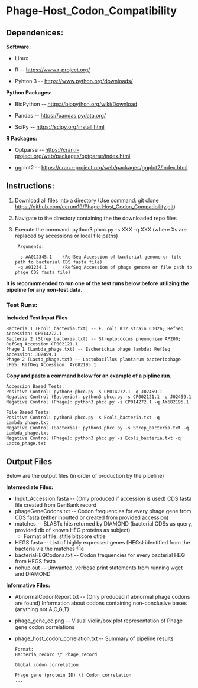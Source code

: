 # Phage-Host_Codon_Compatibility

## Dependenices:

**Software:**

* Linux

* R -- https://www.r-project.org/

* Pyhton 3 -- https://www.python.org/downloads/



**Python Packages:**

* BioPython -- https://biopython.org/wiki/Download

* Pandas -- https://pandas.pydata.org/

* SciPy -- https://scipy.org/install.html


**R Packages:**

* Optparse -- https://cran.r-project.org/web/packages/optparse/index.html

* ggplot2 -- https://cran.r-project.org/web/packages/ggplot2/index.html


## **Instructions:**

1. Download all files into a directory (Use command: git clone https://github.com/ecrum19/Phage-Host_Codon_Compatibility.git)

2. Navigate to the directory containing the the downloaded repo files

3. Execute the command: python3 phcc.py -s XXX -q XXX (where Xs are replaced by accessions or local file paths)
        
        Arguments:
        
        -s AA012345.1    (RefSeq Accession of bacterial genome or file path to bacterial CDS fasta file)
        -q A01234.1      (RefSeq Accession of phage genome or file path to phage CDS fasta file)

**It is recommmended to run one of the test runs below before utilizing the pipeline for any non-test data.** 

### Test Runs:
**Included Test Input Files**
    
    Bacteria 1 (Ecoli_bacteria.txt) -- E. coli K12 strain C3026; RefSeq Accession: CP014272.1
    Bacteria 2 (Strep_bacteria.txt) -- Streptococcus pneumoniae AP200; RefSeq Accession CP002121.1
    Phage 1 (Lambda_phage.txt) -- Escherichia phage lambda; RefSeq Accession: J02459.1
    Phage 2 (Lacto_phage.txt) -- Lactobacillus plantarum bacteriophage LP65; RefDeq Accession: AY682195.1
    
**Copy and paste a command below for an example of a pipline run.**

    Accession Based Tests:
    Positive Control: python3 phcc.py -s CP014272.1 -q J02459.1
    Negative Control (Bacteria): python3 phcc.py -s CP002121.1 -q J02459.1
    Negative Control (Phage): python3 phcc.py -s CP014272.1 -q AY682195.1
    
    File Based Tests:
    Positive Control: python3 phcc.py -s Ecoli_bacteria.txt -q Lambda_phage.txt
    Negative Control (Bacteria): python3 phcc.py -s Strep_bacteria.txt -q Lambda_phage.txt
    Negative Control (Phage): python3 phcc.py -s Ecoli_bacteria.txt -q Lacto_phage.txt


## Output Files

Below are the output files (in order of production by the pipeline)

**Intermediate Files:**
* Input_Accession.fasta -- (Only produced if accession is used) CDS fasta file created from GenBank record
* phageGeneCodons.txt -- Codon frequencies for every phage gene from CDS fasta (either inputted or created from provided accession)
* matches -- BLASTx hits returned by DIAMOND (bacterial CDSs as query, provided db of known HEG proteins as subject)
    * Format of file: stitle bitscore qtitle
* HEGS.fasta -- List of highly expressed genes (HEGs) identified from the bacteria via the matches file
* bacteriaHEGCodons.txt -- Codon frequencies for every bacterial HEG from HEGS.fasta
* nohup.out -- Unwanted, verbose print statements from running wget and DIAMOND

**Informative Files:**
* AbnormalCodonReport.txt -- (Only produced if abnormal phage codons are found) Information about codons containing non-conclusive bases (anything not A,C,G,T)
* phage_gene_cc.png -- Visual violin/box plot representation of Phage gene codon correlations
* phage_host_codon_correlation.txt -- Summary of pipeline results
      
      Format: 
      Bacteria_record \t Phage_record
      
      Global codon correlation
      
      Phage gene (protein ID) \t Codon correlation
      ...



